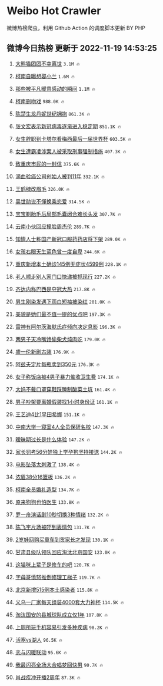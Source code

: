 # Weibo Hot Crawler 



微博热榜爬虫，利用 Github Action 的调度脚本更新 BY PHP 


## 微博今日热榜 更新于 2022-11-19 14:53:25 
1. [大熊猫团团不幸离世](https://s.weibo.com/weibo?q=%23%E5%A4%A7%E7%86%8A%E7%8C%AB%E5%9B%A2%E5%9B%A2%E4%B8%8D%E5%B9%B8%E7%A6%BB%E4%B8%96%23&t=31&band_rank=1&Refer=top) `3.1M 🔥` 

1. [柯南自曝想娶小兰](https://s.weibo.com/weibo?q=%23%E6%9F%AF%E5%8D%97%E8%87%AA%E6%9B%9D%E6%83%B3%E5%A8%B6%E5%B0%8F%E5%85%B0%23&t=31&band_rank=2&Refer=top) `1.6M 🔥` 

1. [那些被平凡暖意感动的瞬间](https://s.weibo.com/weibo?q=%23%E9%82%A3%E4%BA%9B%E8%A2%AB%E5%B9%B3%E5%87%A1%E6%9A%96%E6%84%8F%E6%84%9F%E5%8A%A8%E7%9A%84%E7%9E%AC%E9%97%B4%23&t=31&band_rank=3&Refer=top) `1.1M 🔥` 

1. [柯南删吻戏](https://s.weibo.com/weibo?q=%E6%9F%AF%E5%8D%97%E5%88%A0%E5%90%BB%E6%88%8F&t=31&band_rank=4&Refer=top) `988.0K 🔥` 

1. [陈楚生龙丹妮世纪拥抱](https://s.weibo.com/weibo?q=%23%E9%99%88%E6%A5%9A%E7%94%9F%E9%BE%99%E4%B8%B9%E5%A6%AE%E4%B8%96%E7%BA%AA%E6%8B%A5%E6%8A%B1%23&t=31&band_rank=5&Refer=top) `861.3K 🔥` 

1. [张文宏表示新冠病毒逐渐进入稳定期](https://s.weibo.com/weibo?q=%23%E5%BC%A0%E6%96%87%E5%AE%8F%E8%A1%A8%E7%A4%BA%E6%96%B0%E5%86%A0%E7%97%85%E6%AF%92%E9%80%90%E6%B8%90%E8%BF%9B%E5%85%A5%E7%A8%B3%E5%AE%9A%E6%9C%9F%23&t=31&band_rank=6&Refer=top) `851.1K 🔥` 

1. [女生辞职到卡塔尔看梅西最后一届世界杯](https://s.weibo.com/weibo?q=%23%E5%A5%B3%E7%94%9F%E8%BE%9E%E8%81%8C%E5%88%B0%E5%8D%A1%E5%A1%94%E5%B0%94%E7%9C%8B%E6%A2%85%E8%A5%BF%E6%9C%80%E5%90%8E%E4%B8%80%E5%B1%8A%E4%B8%96%E7%95%8C%E6%9D%AF%23&t=31&band_rank=7&Refer=top) `603.5K 🔥` 

1. [女生遭霸凌涉案人被采取刑事强制措施](https://s.weibo.com/weibo?q=%23%E5%A5%B3%E7%94%9F%E9%81%AD%E9%9C%B8%E5%87%8C%E6%B6%89%E6%A1%88%E4%BA%BA%E8%A2%AB%E9%87%87%E5%8F%96%E5%88%91%E4%BA%8B%E5%BC%BA%E5%88%B6%E6%8E%AA%E6%96%BD%23&t=31&band_rank=8&Refer=top) `407.3K 🔥` 

1. [致重庆市民的一封信](https://s.weibo.com/weibo?q=%23%E8%87%B4%E9%87%8D%E5%BA%86%E5%B8%82%E6%B0%91%E7%9A%84%E4%B8%80%E5%B0%81%E4%BF%A1%23&t=31&band_rank=9&Refer=top) `375.6K 🔥` 

1. [滴血验癌公司创始人被判11年](https://s.weibo.com/weibo?q=%23%E6%BB%B4%E8%A1%80%E9%AA%8C%E7%99%8C%E5%85%AC%E5%8F%B8%E5%88%9B%E5%A7%8B%E4%BA%BA%E8%A2%AB%E5%88%A411%E5%B9%B4%23&t=31&band_rank=10&Refer=top) `332.1K 🔥` 

1. [王鹤棣改眉毛](https://s.weibo.com/weibo?q=%23%E7%8E%8B%E9%B9%A4%E6%A3%A3%E6%94%B9%E7%9C%89%E6%AF%9B%23&t=31&band_rank=11&Refer=top) `326.0K 🔥` 

1. [吴世勋说不懂换乘恋爱](https://s.weibo.com/weibo?q=%23%E5%90%B4%E4%B8%96%E5%8B%8B%E8%AF%B4%E4%B8%8D%E6%87%82%E6%8D%A2%E4%B9%98%E6%81%8B%E7%88%B1%23&t=31&band_rank=12&Refer=top) `314.5K 🔥` 

1. [宝宝剃胎毛后局部毛囊闭合难长头发](https://s.weibo.com/weibo?q=%23%E5%AE%9D%E5%AE%9D%E5%89%83%E8%83%8E%E6%AF%9B%E5%90%8E%E5%B1%80%E9%83%A8%E6%AF%9B%E5%9B%8A%E9%97%AD%E5%90%88%E9%9A%BE%E9%95%BF%E5%A4%B4%E5%8F%91%23&t=31&band_rank=13&Refer=top) `307.7K 🔥` 

1. [云南小伙回应撞脸周杰伦](https://s.weibo.com/weibo?q=%23%E4%BA%91%E5%8D%97%E5%B0%8F%E4%BC%99%E5%9B%9E%E5%BA%94%E6%92%9E%E8%84%B8%E5%91%A8%E6%9D%B0%E4%BC%A6%23&t=31&band_rank=14&Refer=top) `289.7K 🔥` 

1. [知情人士称国产新冠口服药药店将下架](https://s.weibo.com/weibo?q=%23%E7%9F%A5%E6%83%85%E4%BA%BA%E5%A3%AB%E7%A7%B0%E5%9B%BD%E4%BA%A7%E6%96%B0%E5%86%A0%E5%8F%A3%E6%9C%8D%E8%8D%AF%E8%8D%AF%E5%BA%97%E5%B0%86%E4%B8%8B%E6%9E%B6%23&t=31&band_rank=15&Refer=top) `289.0K 🔥` 

1. [女孩右眼天生蓝色曾一度自卑](https://s.weibo.com/weibo?q=%23%E5%A5%B3%E5%AD%A9%E5%8F%B3%E7%9C%BC%E5%A4%A9%E7%94%9F%E8%93%9D%E8%89%B2%E6%9B%BE%E4%B8%80%E5%BA%A6%E8%87%AA%E5%8D%91%23&t=31&band_rank=16&Refer=top) `244.6K 🔥` 

1. [重庆新增本土确诊145例无症状4599例](https://s.weibo.com/weibo?q=%23%E9%87%8D%E5%BA%86%E6%96%B0%E5%A2%9E%E6%9C%AC%E5%9C%9F%E7%A1%AE%E8%AF%8A145%E4%BE%8B%E6%97%A0%E7%97%87%E7%8A%B64599%E4%BE%8B%23&t=31&band_rank=17&Refer=top) `228.1K 🔥` 

1. [老人顺走别人家门口快递被抓现行](https://s.weibo.com/weibo?q=%23%E8%80%81%E4%BA%BA%E9%A1%BA%E8%B5%B0%E5%88%AB%E4%BA%BA%E5%AE%B6%E9%97%A8%E5%8F%A3%E5%BF%AB%E9%80%92%E8%A2%AB%E6%8A%93%E7%8E%B0%E8%A1%8C%23&t=31&band_rank=18&Refer=top) `227.2K 🔥` 

1. [齐达内称巴西是夺冠大热](https://s.weibo.com/weibo?q=%23%E9%BD%90%E8%BE%BE%E5%86%85%E7%A7%B0%E5%B7%B4%E8%A5%BF%E6%98%AF%E5%A4%BA%E5%86%A0%E5%A4%A7%E7%83%AD%23&t=31&band_rank=19&Refer=top) `217.8K 🔥` 

1. [男生刚染发遇下雨白短袖被染红](https://s.weibo.com/weibo?q=%23%E7%94%B7%E7%94%9F%E5%88%9A%E6%9F%93%E5%8F%91%E9%81%87%E4%B8%8B%E9%9B%A8%E7%99%BD%E7%9F%AD%E8%A2%96%E8%A2%AB%E6%9F%93%E7%BA%A2%23&t=31&band_rank=20&Refer=top) `201.0K 🔥` 

1. [美貌是她们最不值一提的优点吧](https://s.weibo.com/weibo?q=%23%E7%BE%8E%E8%B2%8C%E6%98%AF%E5%A5%B9%E4%BB%AC%E6%9C%80%E4%B8%8D%E5%80%BC%E4%B8%80%E6%8F%90%E7%9A%84%E4%BC%98%E7%82%B9%E5%90%A7%23&t=31&band_rank=21&Refer=top) `197.3K 🔥` 

1. [雷神有阿尔茨海默氏症倾向决定息影](https://s.weibo.com/weibo?q=%23%E9%9B%B7%E7%A5%9E%E6%9C%89%E9%98%BF%E5%B0%94%E8%8C%A8%E6%B5%B7%E9%BB%98%E6%B0%8F%E7%97%87%E5%80%BE%E5%90%91%E5%86%B3%E5%AE%9A%E6%81%AF%E5%BD%B1%23&t=31&band_rank=22&Refer=top) `196.3K 🔥` 

1. [两男子天冷嘴馋偷柴犬炖肉吃](https://s.weibo.com/weibo?q=%23%E4%B8%A4%E7%94%B7%E5%AD%90%E5%A4%A9%E5%86%B7%E5%98%B4%E9%A6%8B%E5%81%B7%E6%9F%B4%E7%8A%AC%E7%82%96%E8%82%89%E5%90%83%23&t=31&band_rank=23&Refer=top) `179.0K 🔥` 

1. [盛一伦新剧古装](https://s.weibo.com/weibo?q=%23%E7%9B%9B%E4%B8%80%E4%BC%A6%E6%96%B0%E5%89%A7%E5%8F%A4%E8%A3%85%23&t=31&band_rank=24&Refer=top) `176.9K 🔥` 

1. [阿兹夫定片每瓶卖到350元](https://s.weibo.com/weibo?q=%23%E9%98%BF%E5%85%B9%E5%A4%AB%E5%AE%9A%E7%89%87%E6%AF%8F%E7%93%B6%E5%8D%96%E5%88%B0350%E5%85%83%23&t=31&band_rank=25&Refer=top) `176.3K 🔥` 

1. [女子称饭店被4男子暴力催收卫生费](https://s.weibo.com/weibo?q=%23%E5%A5%B3%E5%AD%90%E7%A7%B0%E9%A5%AD%E5%BA%97%E8%A2%AB4%E7%94%B7%E5%AD%90%E6%9A%B4%E5%8A%9B%E5%82%AC%E6%94%B6%E5%8D%AB%E7%94%9F%E8%B4%B9%23&t=31&band_rank=26&Refer=top) `174.1K 🔥` 

1. [大妈不戴口罩穿鞋踩腌制酸菜土坑](https://s.weibo.com/weibo?q=%23%E5%A4%A7%E5%A6%88%E4%B8%8D%E6%88%B4%E5%8F%A3%E7%BD%A9%E7%A9%BF%E9%9E%8B%E8%B8%A9%E8%85%8C%E5%88%B6%E9%85%B8%E8%8F%9C%E5%9C%9F%E5%9D%91%23&t=31&band_rank=27&Refer=top) `161.4K 🔥` 

1. [男子吵架要离婚假装找1小时身份证](https://s.weibo.com/weibo?q=%23%E7%94%B7%E5%AD%90%E5%90%B5%E6%9E%B6%E8%A6%81%E7%A6%BB%E5%A9%9A%E5%81%87%E8%A3%85%E6%89%BE1%E5%B0%8F%E6%97%B6%E8%BA%AB%E4%BB%BD%E8%AF%81%23&t=31&band_rank=28&Refer=top) `161.1K 🔥` 

1. [王艺迪4比1早田希娜](https://s.weibo.com/weibo?q=%23%E7%8E%8B%E8%89%BA%E8%BF%AA4%E6%AF%941%E6%97%A9%E7%94%B0%E5%B8%8C%E5%A8%9C%23&t=31&band_rank=29&Refer=top) `151.1K 🔥` 

1. [中南大学一寝室4人全员保研名校](https://s.weibo.com/weibo?q=%23%E4%B8%AD%E5%8D%97%E5%A4%A7%E5%AD%A6%E4%B8%80%E5%AF%9D%E5%AE%A44%E4%BA%BA%E5%85%A8%E5%91%98%E4%BF%9D%E7%A0%94%E5%90%8D%E6%A0%A1%23&t=31&band_rank=30&Refer=top) `147.3K 🔥` 

1. [暧昧期过长是什么体验](https://s.weibo.com/weibo?q=%23%E6%9A%A7%E6%98%A7%E6%9C%9F%E8%BF%87%E9%95%BF%E6%98%AF%E4%BB%80%E4%B9%88%E4%BD%93%E9%AA%8C%23&t=31&band_rank=31&Refer=top) `147.2K 🔥` 

1. [家长罚考56分娃独上学孕狗坚持接送](https://s.weibo.com/weibo?q=%23%E5%AE%B6%E9%95%BF%E7%BD%9A%E8%80%8356%E5%88%86%E5%A8%83%E7%8B%AC%E4%B8%8A%E5%AD%A6%E5%AD%95%E7%8B%97%E5%9D%9A%E6%8C%81%E6%8E%A5%E9%80%81%23&t=31&band_rank=32&Refer=top) `144.2K 🔥` 

1. [电影坠落太刺激了](https://s.weibo.com/weibo?q=%23%E7%94%B5%E5%BD%B1%E5%9D%A0%E8%90%BD%E5%A4%AA%E5%88%BA%E6%BF%80%E4%BA%86%23&t=31&band_rank=33&Refer=top) `138.4K 🔥` 

1. [浓眉38分16篮板](https://s.weibo.com/weibo?q=%23%E6%B5%93%E7%9C%8938%E5%88%8616%E7%AF%AE%E6%9D%BF%23&t=31&band_rank=34&Refer=top) `136.2K 🔥` 

1. [柯南全员婚礼造型](https://s.weibo.com/weibo?q=%23%E6%9F%AF%E5%8D%97%E5%85%A8%E5%91%98%E5%A9%9A%E7%A4%BC%E9%80%A0%E5%9E%8B%23&t=31&band_rank=35&Refer=top) `134.7K 🔥` 

1. [原来狗狗也怕医生](https://s.weibo.com/weibo?q=%23%E5%8E%9F%E6%9D%A5%E7%8B%97%E7%8B%97%E4%B9%9F%E6%80%95%E5%8C%BB%E7%94%9F%23&t=31&band_rank=36&Refer=top) `133.8K 🔥` 

1. [罗一舟演话剧10秒切换3种情绪](https://s.weibo.com/weibo?q=%23%E7%BD%97%E4%B8%80%E8%88%9F%E6%BC%94%E8%AF%9D%E5%89%A710%E7%A7%92%E5%88%87%E6%8D%A23%E7%A7%8D%E6%83%85%E7%BB%AA%23&t=31&band_rank=37&Refer=top) `132.2K 🔥` 

1. [陈飞宇片场被吓到表情包](https://s.weibo.com/weibo?q=%23%E9%99%88%E9%A3%9E%E5%AE%87%E7%89%87%E5%9C%BA%E8%A2%AB%E5%90%93%E5%88%B0%E8%A1%A8%E6%83%85%E5%8C%85%23&t=31&band_rank=38&Refer=top) `131.7K 🔥` 

1. [2岁娃网购买童车到货家长才发现](https://s.weibo.com/weibo?q=%232%E5%B2%81%E5%A8%83%E7%BD%91%E8%B4%AD%E4%B9%B0%E7%AB%A5%E8%BD%A6%E5%88%B0%E8%B4%A7%E5%AE%B6%E9%95%BF%E6%89%8D%E5%8F%91%E7%8E%B0%23&t=31&band_rank=39&Refer=top) `130.1K 🔥` 

1. [甘肃县级队领队回应淘汰北京国安](https://s.weibo.com/weibo?q=%23%E7%94%98%E8%82%83%E5%8E%BF%E7%BA%A7%E9%98%9F%E9%A2%86%E9%98%9F%E5%9B%9E%E5%BA%94%E6%B7%98%E6%B1%B0%E5%8C%97%E4%BA%AC%E5%9B%BD%E5%AE%89%23&t=31&band_rank=40&Refer=top) `123.0K 🔥` 

1. [这猫咪上辈子是修车的吧](https://s.weibo.com/weibo?q=%23%E8%BF%99%E7%8C%AB%E5%92%AA%E4%B8%8A%E8%BE%88%E5%AD%90%E6%98%AF%E4%BF%AE%E8%BD%A6%E7%9A%84%E5%90%A7%23&t=31&band_rank=41&Refer=top) `120.7K 🔥` 

1. [字母哥愤怒推倒修理工梯子](https://s.weibo.com/weibo?q=%23%E5%AD%97%E6%AF%8D%E5%93%A5%E6%84%A4%E6%80%92%E6%8E%A8%E5%80%92%E4%BF%AE%E7%90%86%E5%B7%A5%E6%A2%AF%E5%AD%90%23&t=31&band_rank=42&Refer=top) `119.7K 🔥` 

1. [北京新增515例本土感染者](https://s.weibo.com/weibo?q=%23%E5%8C%97%E4%BA%AC%E6%96%B0%E5%A2%9E515%E4%BE%8B%E6%9C%AC%E5%9C%9F%E6%84%9F%E6%9F%93%E8%80%85%23&t=31&band_rank=43&Refer=top) `115.8K 🔥` 

1. [义乌一厂家每天组装4000套大力神杯](https://s.weibo.com/weibo?q=%23%E4%B9%89%E4%B9%8C%E4%B8%80%E5%8E%82%E5%AE%B6%E6%AF%8F%E5%A4%A9%E7%BB%84%E8%A3%854000%E5%A5%97%E5%A4%A7%E5%8A%9B%E7%A5%9E%E6%9D%AF%23&t=31&band_rank=44&Refer=top) `114.5K 🔥` 

1. [淘汰国安的县城球队成立仅1年](https://s.weibo.com/weibo?q=%23%E6%B7%98%E6%B1%B0%E5%9B%BD%E5%AE%89%E7%9A%84%E5%8E%BF%E5%9F%8E%E7%90%83%E9%98%9F%E6%88%90%E7%AB%8B%E4%BB%851%E5%B9%B4%23&t=31&band_rank=45&Refer=top) `107.8K 🔥` 

1. [上厕所玩手机容易引发多种疾病](https://s.weibo.com/weibo?q=%23%E4%B8%8A%E5%8E%95%E6%89%80%E7%8E%A9%E6%89%8B%E6%9C%BA%E5%AE%B9%E6%98%93%E5%BC%95%E5%8F%91%E5%A4%9A%E7%A7%8D%E7%96%BE%E7%97%85%23&t=31&band_rank=46&Refer=top) `98.2K 🔥` 

1. [活塞vs湖人](https://s.weibo.com/weibo?q=%23%E6%B4%BB%E5%A1%9Evs%E6%B9%96%E4%BA%BA%23&t=31&band_rank=47&Refer=top) `96.5K 🔥` 

1. [恋与闪暖联动](https://s.weibo.com/weibo?q=%23%E6%81%8B%E4%B8%8E%E9%97%AA%E6%9A%96%E8%81%94%E5%8A%A8%23&t=31&band_rank=48&Refer=top) `95.6K 🔥` 

1. [我最闪亮全场大合唱梦回快男](https://s.weibo.com/weibo?q=%23%E6%88%91%E6%9C%80%E9%97%AA%E4%BA%AE%E5%85%A8%E5%9C%BA%E5%A4%A7%E5%90%88%E5%94%B1%E6%A2%A6%E5%9B%9E%E5%BF%AB%E7%94%B7%23&t=31&band_rank=49&Refer=top) `90.7K 🔥` 

1. [肖战疾冲开播2周年](https://s.weibo.com/weibo?q=%23%E8%82%96%E6%88%98%E7%96%BE%E5%86%B2%E5%BC%80%E6%92%AD2%E5%91%A8%E5%B9%B4%23&t=31&band_rank=50&Refer=top) `87.3K 🔥` 

